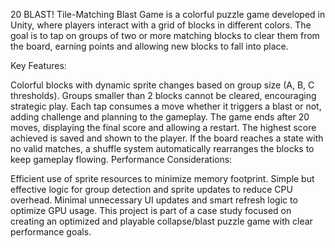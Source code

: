 20 BLAST!
Tile-Matching Blast Game is a colorful puzzle game developed in Unity, where players interact with a grid of blocks in different colors. The goal is to tap on groups of two or more matching blocks to clear them from the board, earning points and allowing new blocks to fall into place.

Key Features:

Colorful blocks with dynamic sprite changes based on group size (A, B, C thresholds).
Groups smaller than 2 blocks cannot be cleared, encouraging strategic play.
Each tap consumes a move whether it triggers a blast or not, adding challenge and planning to the gameplay.
The game ends after 20 moves, displaying the final score and allowing a restart.
The highest score achieved is saved and shown to the player.
If the board reaches a state with no valid matches, a shuffle system automatically rearranges the blocks to keep gameplay flowing.
Performance Considerations:

Efficient use of sprite resources to minimize memory footprint.
Simple but effective logic for group detection and sprite updates to reduce CPU overhead.
Minimal unnecessary UI updates and smart refresh logic to optimize GPU usage.
This project is part of a case study focused on creating an optimized and playable collapse/blast puzzle game with clear performance goals.
